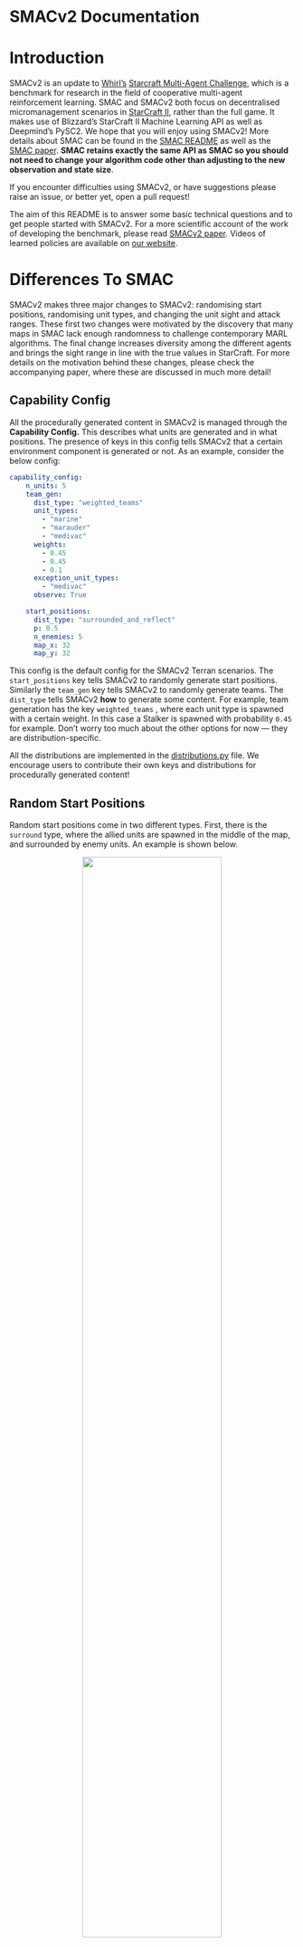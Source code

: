 # SMACv2 Documentation

# Introduction

SMACv2 is an update to [Whirl’s](https://whirl.cs.ox.ac.uk/) [Starcraft Multi-Agent Challenge](https://github.com/oxwhirl/smac), which is a benchmark for research in the field of cooperative multi-agent reinforcement learning. SMAC and SMACv2 both focus on decentralised micromanagement scenarios in [StarCraft II](https://starcraft2.com/en-gb/), rather than the full game. It makes use of Blizzard’s StarCraft II Machine Learning API as well as Deepmind’s PySC2. We hope that you will enjoy using SMACv2! More details about SMAC can be found in the [SMAC README](https://github.com/oxwhirl/smac/blob/master/README.md) as well as the [SMAC paper](https://arxiv.org/abs/1902.04043). **SMAC retains exactly the same API as SMAC so you should not need to change your algorithm code other than adjusting to the new observation and state size**.

If you encounter difficulties using SMACv2, or have suggestions please raise an issue, or better yet, open a pull request!

The aim of this README is to answer some basic technical questions and to get people started with SMACv2. For a more scientific account of the work of developing the benchmark, please read [SMACv2 paper](https://arxiv.org/abs/2212.07489). Videos of learned policies are available on [our website](https://sites.google.com/view/smacv2).

# Differences To SMAC

SMACv2 makes three major changes to SMACv2: randomising start positions, randomising unit types, and changing the unit sight and attack ranges. These first two changes were motivated by the discovery that many maps in SMAC lack enough randomness to challenge contemporary MARL algorithms. The final change increases diversity among the different agents and brings the sight range in line with the true values in StarCraft. For more details on the motivation behind these changes, please check the accompanying paper, where these are discussed in much more detail!

## Capability Config

All the procedurally generated content in SMACv2 is managed through the **Capability Config.** This describes what units are generated and in what positions. The presence of keys in this config tells SMACv2 that a certain environment component is generated or not. As an example, consider the below config:

```yaml
capability_config:
    n_units: 5
    team_gen:
      dist_type: "weighted_teams"
      unit_types: 
        - "marine"
        - "marauder"
        - "medivac"
      weights:
        - 0.45
        - 0.45
        - 0.1
      exception_unit_types:
        - "medivac"
      observe: True

    start_positions:
      dist_type: "surrounded_and_reflect"
      p: 0.5
      n_enemies: 5
      map_x: 32
      map_y: 32
```

This config is the default config for the SMACv2 Terran scenarios. The `start_positions` key tells SMACv2 to randomly generate start positions. Similarly the `team_gen` key tells SMACv2 to randomly generate teams. The `dist_type` tells SMACv2 **how** to generate some content. For example, team generation has the key `weighted_teams` , where each unit type is spawned with a certain weight. In this case a Stalker is spawned with probability `0.45` for example. Don’t worry too much about the other options for now — they are distribution-specific.

All the distributions are implemented in the [distributions.py](https://github.com/oxwhirl/smacv2/blob/main/smac/env/starcraft2/distributions.py) file. We encourage users to contribute their own keys and distributions for procedurally generated content!

## Random Start Positions

Random start positions come in two different types. First, there is the `surround` type, where the allied units are spawned in the middle of the map, and surrounded by enemy units. An example is shown below.

<p align="center">
 <img width="70%" src="docs/imgs/surrounded.png" />
</p>

This challenges the allied units to overcome the enemies approach from multiple angles at once. Secondly, there are the `reflect` scenarios. These randomly select positions for the allied units, and then reflect their positions in the midpoint of the map to get the enemy spawn positions. For example see the image below.

<p align="center">
 <img width="70%" src="docs/imgs/reflect.png" />
</p>


The probability of one type of scenario or the other is controlled with the `p` setting in the capability config. The cones are not visible in the above screenshot because they have not spawned in yet. 

## Random Unit Types

Battles in SMACv2 do not always feature units of the same type each time, as they did in SMAC. Instead, units are spawned randomly according to certain pre-fixed probabilities. Units in StarCraft II are split up into different *races.* Units from different races cannot be on the same team. For each of the three races (Protoss, Terran, and Zerg), SMACv2 uses three unit types.

| Race | Unit | Generation Probability |
| --- | --- | --- |
| Terran | Marine | 0.45 |
|  | Marauder | 0.45 |
|  | Medivac | 0.1 |
| Protoss | Stalker | 0.45 |
|  | Zealot | 0.45 |
|  | Colossus | 0.1 |
| Zerg | Zergling | 0.45 |
|  | Hydralisk | 0.45 |
|  | Baneling | 0.1 |

Each race has a unit that is generated less often than the others. These are for different reasons. Medivacs are healing-only units and so an abundance of them leads to strange, very long scenarios. Colossi are very powerful units and over-generating them leads to battles being solely determined by colossus use. Banelings are units that explode. If they are too prevalent, the algorithm learns to hide in the corner and hope the enemies all explode!

These weights are all controllable via the `capability_config` . However, if you do decide to change them we recommend that you do some tests to check that the scenarios you have made are sensible! Weights changes can sometimes have unexpected consequences.

# Getting Started

This section will take you through the basic set-up of SMACv2. The set-up process has changed very little from the process for SMAC, so if you are familiar with that, follow the steps as you usually would. Make sure you have the `32x32_flat.SC2Map` map file in your `SMAC_Maps` folder. You can download the `SMAC_Maps` folder [here](https://github.com/oxwhirl/smacv2/releases/tag/maps#:~:text=3-,SMAC_Maps.zip,-503%20KB).

First, you will need to install StarCraft II. On windows or mac, follow the instructions on the [StarCraft website](https://starcraft2.com/en-gb/). For linux, you can use the bash script [here](https://github.com/benellis3/mappo/blob/main/install_sc2.sh). Then copy 

Then simply install SMAC as a package:

```bash
pip install git+https://github.com/oxwhirl/smacv2.git
```

[NOTE]: If you want to extend SMACv2, you must install it like this:

```bash
git clone https://github.com/oxwhirl/smacv2.git
cd smacv2
pip install -e ".[dev]"
pre-commit install
```

If you tried these instructions and couldn’t get SMACv2 to work, please let us know by raising an issue. 

We also added configs for the protoss, terran and zerg configs to the [examples folder](https://github.com/oxwhirl/smacv2/tree/main/smacv2/examples/configs). Note that you will have to change the `n_units` and `n_enemies` config to access the different scenarios. 
For clarity, the correct settings are in the table below, but the first number in the scenario name is the number of allies (`n_units`) 
and the second is the number of enemies (`n_enemies`).

|      Scenario      | Config File          | `n_units`  | `n_enemies` |
|--------------------|----------------------|------------|-------------|
| `protoss_5_vs_5`   | sc2_gen_protoss.yaml |          5 |           5 |
| `zerg_5_vs_5`      | sc2_gen_zerg.yaml    |          5 |           5 |
| `terran_5_vs_5`    | sc2_gen_terran.yaml  |          5 |           5 |
| `protoss_10_vs_10` | sc2_gen_protoss.yaml |         10 |          10 |
| `zerg_10_vs_10`    | sc2_gen_zerg.yaml    |         10 |          10 |
| `terran_10_vs_10`  | sc2_gen_terran.yaml  |         10 |          10 |
| `protoss_20_vs_20` | sc2_gen_protoss.yaml |         20 |          20 |
| `zerg_20_vs_20`    | sc2_gen_zerg.yaml    |         20 |          20 |
| `terran_20_vs_20`  | sc2_gen_terran.yaml  |         20 |          20 |
| `protoss_10_vs_11` | sc2_gen_protoss.yaml |         10 |          11 |
| `zerg_10_vs_11`    | sc2_gen_zerg.yaml    |         10 |          11 |
| `terran_10_vs_11`  | sc2_gen_terran.yaml  |         10 |          11 |
| `protoss_20_vs_23` | sc2_gen_protoss.yaml |         20 |          23 |
| `zerg_20_vs_23`    | sc2_gen_zerg.yaml    |         20 |          23 |
| `terran_20_vs_23`  | sc2_gen_terran.yaml  |         20 |          23 |

# Training Results

The smacv2 repo contains the [results](https://github.com/oxwhirl/smacv2/tree/main/smacv2/examples/results) of MAPPO and QMIX baselines that you can compare now. Please 
ensure that you are using the correct version of starcraft as otherwise your results will not be
comparable. Using the `install_sc2.sh` in the [mappo](https://github.com/benellis3/mappo/blob/main/install_sc2.sh) repo for example will ensure this.

# Modifying SMACv2

SMACv2 procedurally generates some content. We encourage everyone to modify and expand upon the procedurally generated content in SMACv2. 

Procedurally generated content conceptually has two parts: a distribution and an implementation. The implementation part lives in the [starcraft2.py](https://github.com/oxwhirl/smacv2/blob/main/smac/env/starcraft2/starcraft2.py) file and should handle actually generating whatever content is required (e.g. the spawning units at the correct start positions) using the StarCraft APIs given a config passed in at the start of the episode to the `reset` function. 

The second part is the distribution. These live in [distributions.py](https://github.com/oxwhirl/smacv2/blob/main/smac/env/starcraft2/distributions.py) and specify the distribution the content is generated according to. For example start positions might be generated randomly across the whole map. The `distributions.py` file contains a few examples of distributions for the already implemented generated content in SMAC.

# Code Example

SMACv2 follows the same API as SMAC and so can be used exactly the same way. As an example, the below code allows individual agents to execute random policies. The config corresponds to the 5 unit Terran map from SMACv2. 

```python
from os import replace

from smacv2 import StarCraft2Env
import numpy as np
from absl import logging
import time

from smacv2.starcraft2.wrapper import StarCraftCapabilityEnvWrapper

logging.set_verbosity(logging.DEBUG)

def main():

    distribution_config = {
        "n_units": 5,
        "n_enemies": 5,
        "team_gen": {
            "dist_type": "weighted_teams",
            "unit_types": ["marine", "marauder", "medivac"],
            "exception_unit_types": ["medivac"],
            "weights": [0.45, 0.45, 0.1],
            "observe": True,
        },
        "start_positions": {
            "dist_type": "surrounded_and_reflect",
            "p": 0.5,
            "n_enemies": 5,
            "map_x": 32,
            "map_y": 32,
        },
    }
    env = StarCraftCapabilityEnvWrapper(
        capability_config=distribution_config,
        map_name="10gen_terran",
        conic_fov=False,
        obs_own_pos=True,
        use_unit_ranges=True,
        min_attack_range=2,
    )

    env_info = env.get_env_info()

    n_actions = env_info["n_actions"]
    n_agents = env_info["n_agents"]

    n_episodes = 10

    print("Training episodes")
    for e in range(n_episodes):
        env.reset()
        terminated = False
        episode_reward = 0

        while not terminated:
            obs = env.get_obs()
            state = env.get_state()
            # env.render()  # Uncomment for rendering

            actions = []
            for agent_id in range(n_agents):
                avail_actions = env.get_avail_agent_actions(agent_id)
                avail_actions_ind = np.nonzero(avail_actions)[0]
                action = np.random.choice(avail_actions_ind)
                actions.append(action)

            reward, terminated, _ = env.step(actions)
            time.sleep(0.15)
            episode_reward += reward
        print("Total reward in episode {} = {}".format(e, episode_reward))

if __name__ == "__main__":
    main()
```

# Citation
If you use SMACv2 in your work, please cite:

```
@inproceedings{ellis2023smacv2,
    title={{SMAC}v2: An Improved Benchmark for Cooperative Multi-Agent Reinforcement Learning},
    author={Benjamin Ellis and Jonathan Cook and Skander Moalla and Mikayel Samvelyan and Mingfei Sun and Anuj Mahajan and Jakob Nicolaus Foerster and Shimon Whiteson},
    booktitle={Thirty-seventh Conference on Neural Information Processing Systems Datasets and Benchmarks Track},
    year={2023},
    url={https://openreview.net/forum?id=5OjLGiJW3u}
}
```

# FAQ

### Why do SMAC maps not work in SMACv2?

For now, SMAC is not backwards compatible with old SMAC maps, although we will implement this if there is enough demand.

# Questions/Comments

If you have any questions or suggestions either raise an issue in this repo or email [Ben Ellis](mailto:benellis@robots.ox.ac.uk) and we will try our
best to answer your query.
